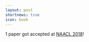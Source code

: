 ```yaml
---
layout: post
shortnews: true
icon: book
---
```


1 paper got accepted at [NAACL 2018](www.naacl2018.org)!

